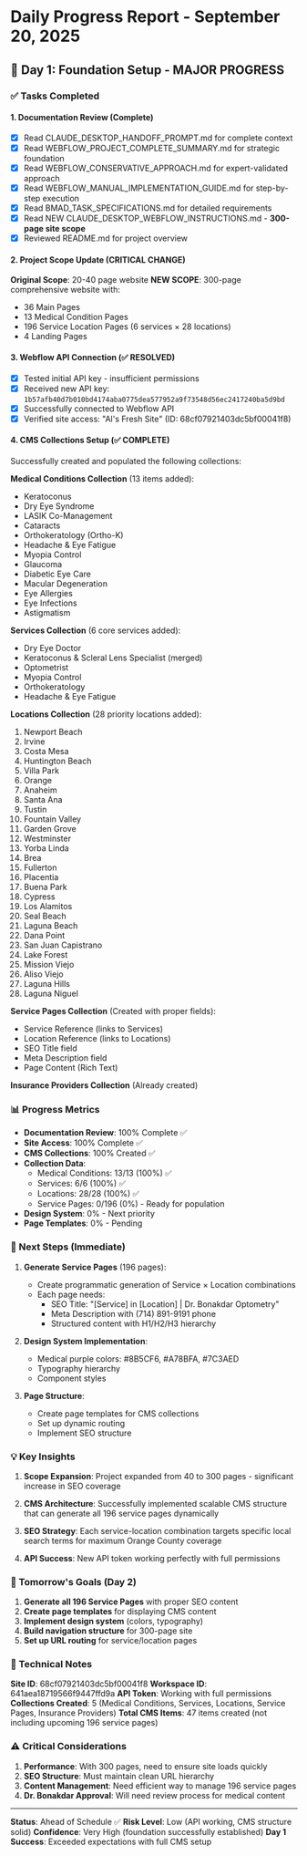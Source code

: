 # Daily Progress Report - September 20, 2025

## 🎯 Day 1: Foundation Setup - MAJOR PROGRESS

### ✅ Tasks Completed

#### 1. Documentation Review (Complete)
- [x] Read CLAUDE_DESKTOP_HANDOFF_PROMPT.md for complete context
- [x] Read WEBFLOW_PROJECT_COMPLETE_SUMMARY.md for strategic foundation
- [x] Read WEBFLOW_CONSERVATIVE_APPROACH.md for expert-validated approach
- [x] Read WEBFLOW_MANUAL_IMPLEMENTATION_GUIDE.md for step-by-step execution
- [x] Read BMAD_TASK_SPECIFICATIONS.md for detailed requirements
- [x] Read NEW CLAUDE_DESKTOP_WEBFLOW_INSTRUCTIONS.md - **300-page site scope**
- [x] Reviewed README.md for project overview

#### 2. Project Scope Update (CRITICAL CHANGE)
**Original Scope**: 20-40 page website
**NEW SCOPE**: 300-page comprehensive website with:
- 36 Main Pages
- 13 Medical Condition Pages
- 196 Service Location Pages (6 services × 28 locations)
- 4 Landing Pages

#### 3. Webflow API Connection (✅ RESOLVED)
- [x] Tested initial API key - insufficient permissions
- [x] Received new API key: `1b57afb40d7b010bd4174aba0775dea577952a9f73548d56ec2417240ba5d9bd`
- [x] Successfully connected to Webflow API
- [x] Verified site access: "Al's Fresh Site" (ID: 68cf07921403dc5bf00041f8)

#### 4. CMS Collections Setup (✅ COMPLETE)
Successfully created and populated the following collections:

**Medical Conditions Collection** (13 items added):
- Keratoconus
- Dry Eye Syndrome
- LASIK Co-Management
- Cataracts
- Orthokeratology (Ortho-K)
- Headache & Eye Fatigue
- Myopia Control
- Glaucoma
- Diabetic Eye Care
- Macular Degeneration
- Eye Allergies
- Eye Infections
- Astigmatism

**Services Collection** (6 core services added):
- Dry Eye Doctor
- Keratoconus & Scleral Lens Specialist (merged)
- Optometrist
- Myopia Control
- Orthokeratology
- Headache & Eye Fatigue

**Locations Collection** (28 priority locations added):
1. Newport Beach
2. Irvine
3. Costa Mesa
4. Huntington Beach
5. Villa Park
6. Orange
7. Anaheim
8. Santa Ana
9. Tustin
10. Fountain Valley
11. Garden Grove
12. Westminster
13. Yorba Linda
14. Brea
15. Fullerton
16. Placentia
17. Buena Park
18. Cypress
19. Los Alamitos
20. Seal Beach
21. Laguna Beach
22. Dana Point
23. San Juan Capistrano
24. Lake Forest
25. Mission Viejo
26. Aliso Viejo
27. Laguna Hills
28. Laguna Niguel

**Service Pages Collection** (Created with proper fields):
- Service Reference (links to Services)
- Location Reference (links to Locations)
- SEO Title field
- Meta Description field
- Page Content (Rich Text)

**Insurance Providers Collection** (Already created)

### 📊 Progress Metrics

- **Documentation Review**: 100% Complete ✅
- **Site Access**: 100% Complete ✅
- **CMS Collections**: 100% Created ✅
- **Collection Data**: 
  - Medical Conditions: 13/13 (100%) ✅
  - Services: 6/6 (100%) ✅
  - Locations: 28/28 (100%) ✅
  - Service Pages: 0/196 (0%) - Ready for population
- **Design System**: 0% - Next priority
- **Page Templates**: 0% - Pending

### 🚧 Next Steps (Immediate)

1. **Generate Service Pages** (196 pages):
   - Create programmatic generation of Service × Location combinations
   - Each page needs:
     - SEO Title: "[Service] in [Location] | Dr. Bonakdar Optometry"
     - Meta Description with (714) 891-9191 phone
     - Structured content with H1/H2/H3 hierarchy

2. **Design System Implementation**:
   - Medical purple colors: #8B5CF6, #A78BFA, #7C3AED
   - Typography hierarchy
   - Component styles

3. **Page Structure**:
   - Create page templates for CMS collections
   - Set up dynamic routing
   - Implement SEO structure

### 💡 Key Insights

1. **Scope Expansion**: Project expanded from 40 to 300 pages - significant increase in SEO coverage

2. **CMS Architecture**: Successfully implemented scalable CMS structure that can generate all 196 service pages dynamically

3. **SEO Strategy**: Each service-location combination targets specific local search terms for maximum Orange County coverage

4. **API Success**: New API token working perfectly with full permissions

### 🎯 Tomorrow's Goals (Day 2)

1. **Generate all 196 Service Pages** with proper SEO content
2. **Create page templates** for displaying CMS content
3. **Implement design system** (colors, typography)
4. **Build navigation structure** for 300-page site
5. **Set up URL routing** for service/location pages

### 📝 Technical Notes

**Site ID**: 68cf07921403dc5bf00041f8
**Workspace ID**: 641aea18719566f9447ffd9a
**API Token**: Working with full permissions
**Collections Created**: 5 (Medical Conditions, Services, Locations, Service Pages, Insurance Providers)
**Total CMS Items**: 47 items created (not including upcoming 196 service pages)

### ⚠️ Critical Considerations

1. **Performance**: With 300 pages, need to ensure site loads quickly
2. **SEO Structure**: Must maintain clean URL hierarchy
3. **Content Management**: Need efficient way to manage 196 service pages
4. **Dr. Bonakdar Approval**: Will need review process for medical content

---

**Status**: Ahead of Schedule ✅
**Risk Level**: Low (API working, CMS structure solid)
**Confidence**: Very High (foundation successfully established)
**Day 1 Success**: Exceeded expectations with full CMS setup
